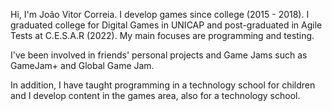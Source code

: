 Hi, I'm João Vitor Correia. I develop games since college (2015 - 2018). I graduated college for Digital Games in UNICAP and post-graduated in Agile Tests at C.E.S.A.R (2022). My main focuses are programming and testing.

I've been involved in friends' personal projects and Game Jams such as GameJam+ and Global Game Jam.

In addition, I have taught programming in a technology school for children and I develop content in the games area, also for a technology school.
